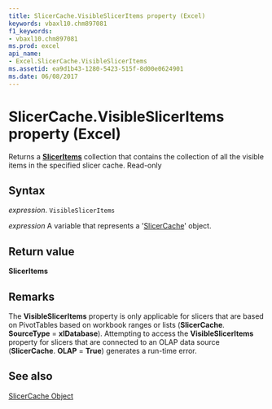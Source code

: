 ```yaml
---
title: SlicerCache.VisibleSlicerItems property (Excel)
keywords: vbaxl10.chm897081
f1_keywords:
- vbaxl10.chm897081
ms.prod: excel
api_name:
- Excel.SlicerCache.VisibleSlicerItems
ms.assetid: ea9d1b43-1280-5423-515f-8d00e0624901
ms.date: 06/08/2017
---
```



# SlicerCache.VisibleSlicerItems property (Excel)

Returns a  **[SlicerItems](Excel.SlicerItems.md)** collection that contains the collection of all the visible items in the specified slicer cache. Read-only


## Syntax

 _expression_. `VisibleSlicerItems`

 _expression_ A variable that represents a '[SlicerCache](Excel.SlicerCache.md)' object.


## Return value

 **SlicerItems**


## Remarks

The  **VisibleSlicerItems** property is only applicable for slicers that are based on PivotTables based on workbook ranges or lists (**SlicerCache**. **SourceType** = **xlDatabase**). Attempting to access the **VisibleSlicerItems** property for slicers that are connected to an OLAP data source (**SlicerCache**. **OLAP** = **True**) generates a run-time error.


## See also


[SlicerCache Object](Excel.SlicerCache.md)

